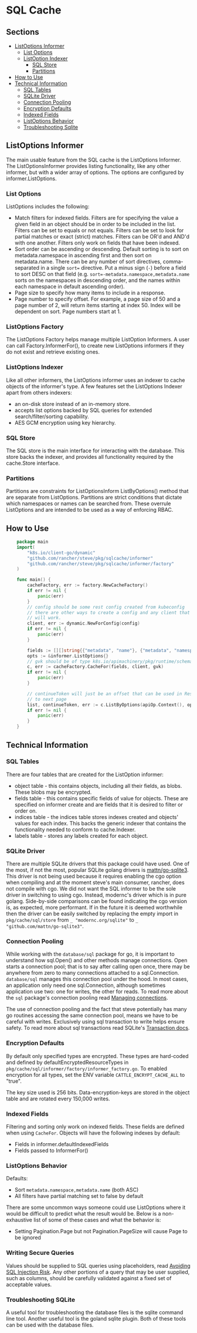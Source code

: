 # SQL Cache

## Sections
- [ListOptions Informer](#listoptions-informer)
  - [List Options](#list-options)
  - [ListOption Indexer](#listoptions-indexer)
    - [SQL Store](#sql-store)
    - [Partitions](#partitions)
- [How to Use](#how-to-use)
- [Technical Information](#technical-information)
  - [SQL Tables](#sql-tables)
  - [SQLite Driver](#sqlite-driver)
  - [Connection Pooling](#connection-pooling)
  - [Encryption Defaults](#encryption-defaults)
  - [Indexed Fields](#indexed-fields)
  - [ListOptions Behavior](#listoptions-behavior)
  - [Troubleshooting Sqlite](#troubleshooting-sqlite)



## ListOptions Informer
The main usable feature from the SQL cache is the ListOptions Informer. The ListOptionsInformer provides listing functionality,
like any other informer, but with a wider array of options. The options are configured by informer.ListOptions.

### List Options
ListOptions includes the following:
* Match filters for indexed fields. Filters are for specifying the value a given field in an object should be in order to
be included in the list. Filters can be set to equals or not equals. Filters can be set to look for partial matches or
exact (strict) matches. Filters can be OR'd and AND'd with one another. Filters only work on fields that have been indexed.
* Sort order can be ascending
or descending. Default sorting is to sort on metadata.namespace in ascending first and then sort on metadata.name. There can be any number of sort directives, comma-separated in a single `sort=` directive. Put a minus sign (`-`) before a field to sort DESC on that field (e.g. `sort=-metadata.namespace,metadata.name` sorts on the namespaces in descending order, and the names within each namespace in default ascending order).
* Page size to specify how many items to include in a response.
* Page number to specify offset. For example, a page size of 50 and a page number of 2, will return items starting at
index 50. Index will be dependent on sort. Page numbers start at 1.

### ListOptions Factory
The ListOptions Factory helps manage multiple ListOption Informers. A user can call Factory.InformerFor(), to create new
ListOptions informers if they do not exist and retrieve existing ones.

### ListOptions Indexer
Like all other informers, the ListOptions informer uses an indexer to cache objects of the informer's type. A few features
set the ListOptions Indexer apart from others indexers:
* an on-disk store instead of an in-memory store.
* accepts list options backed by SQL queries for extended search/filter/sorting capability.
* AES GCM encryption using key hierarchy.

### SQL Store
The SQL store is the main interface for interacting with the database. This store backs the indexer, and provides all
functionality required by the cache.Store interface.

### Partitions
Partitions are constraints for ListOptionsInform ListByOptions() method that are separate from ListOptions. Partitions
are strict conditions that dictate which namespaces or names can be searched from. These overrule ListOptions and are
intended to be used as a way of enforcing RBAC.

## How to Use
```go
    package main
    import(
		"k8s.io/client-go/dynamic"
        "github.com/rancher/steve/pkg/sqlcache/informer"
		"github.com/rancher/steve/pkg/sqlcache/informer/factory"
    )

    func main() {
		cacheFactory, err := factory.NewCacheFactory()
		if err != nil {
			panic(err)
        }
		// config should be some rest config created from kubeconfig
		// there are other ways to create a config and any client that conforms to k8s.io/client-go/dynamic.ResourceInterface
		// will work.
		client, err := dynamic.NewForConfig(config)
		if err != nil {
			panic(err)
		}

		fields := [][]string{{"metadata", "name"}, {"metadata", "namespace"}}
		opts := &informer.ListOptions{}
		// gvk should be of type k8s.io/apimachinery/pkg/runtime/schema.GroupVersionKind
		c, err := cacheFactory.CacheFor(fields, client, gvk)
		if err != nil {
			panic(err)
		}

		// continueToken will just be an offset that can be used in Resume on a subsequent request to continue
		// to next page
		list, continueToken, err := c.ListByOptions(apiOp.Context(), opts, partitions, namespace)
		if err != nil {
			panic(err)
		}
	}
```

## Technical Information

### SQL Tables
There are four tables that are created for the ListOption informer:
* object table - this contains objects, including all their fields, as blobs. These blobs may be encrypted.
* fields table - this contains specific fields of value for objects. These are specified on informer create and are fields
that it is desired to filter or order on.
* indices table - the indices table stores indexes created and objects' values for each index. This backs the generic indexer
that contains the functionality needed to conform to cache.Indexer.
*  labels table - stores any labels created for each object.

### SQLite Driver
There are multiple SQLite drivers that this package could have used. One of the most, if not the most, popular SQLite golang
drivers is [mattn/go-sqlite3](https://github.com/mattn/go-sqlite3). This driver is not being used because it requires enabling
the cgo option when compiling and at the moment steve's main consumer, rancher, does not compile with cgo. We did not want
the SQL informer to be the sole driver in switching to using cgo. Instead, modernc's driver which is in pure golang. Side-by-side
comparisons can be found indicating the cgo version is, as expected, more performant. If in the future it is deemed worthwhile
then the driver can be easily switched by replacing the empty import in `pkg/cache/sql/store` from `_ "modernc.org/sqlite"` to `_ "github.com/mattn/go-sqlite3"`.

### Connection Pooling
While working with the `database/sql` package for go, it is important to understand how sql.Open() and other methods manage
connections. Open starts a connection pool; that is to say after calling open once, there may be anywhere from zero to many
connections attached to a sql.Connection. `database/sql` manages this connection pool under the hood. In most cases, an
application only need one sql.Connection, although sometimes application use two: one for writes, the other for reads. To
read more about the `sql` package's connection pooling read [Managing connections](https://go.dev/doc/database/manage-connections).

The use of connection pooling and the fact that steve potentially has many go routines accessing the same connection pool,
means we have to be careful with writes. Exclusively using sql transaction to write helps ensure safety. To read more about
sql transactions read SQLite's [Transaction docs](https://www.sqlite.org/lang_transaction.html).

### Encryption Defaults
By default only specified types are encrypted. These types are hard-coded and defined by defaultEncryptedResourceTypes
in `pkg/cache/sql/informer/factory/informer_factory.go`. To enabled encryption for all types, set the ENV variable
`CATTLE_ENCRYPT_CACHE_ALL` to "true".

The key size used is 256 bits. Data-encryption-keys are stored in the object table and are rotated every 150,000 writes.

### Indexed Fields
Filtering and sorting only work on indexed fields. These fields are defined when using `CacheFor`. Objects will
have the following indexes by default:
* Fields in informer.defaultIndexedFields
* Fields passed to InformerFor()

### ListOptions Behavior
Defaults:
* Sort `metadata.namespace,metadata.name` (both ASC)
* All filters have partial matching set to false by default

There are some uncommon ways someone could use ListOptions where it would be difficult to predict what the result would be.
Below is a non-exhaustive list of some of these cases and what the behavior is:
* Setting Pagination.Page but not Pagination.PageSize will cause Page to be ignored

### Writing Secure Queries
Values should be supplied to SQL queries using placeholders, read [Avoiding SQL Injection Risk](https://go.dev/doc/database/sql-injection). Any other portions
of a query that may be user supplied, such as columns, should be carefully validated against a fixed set of acceptable values.

### Troubleshooting SQLite
A useful tool for troubleshooting the database files is the sqlite command line tool. Another useful tool is the goland
sqlite plugin. Both of these tools can be used with the database files.
